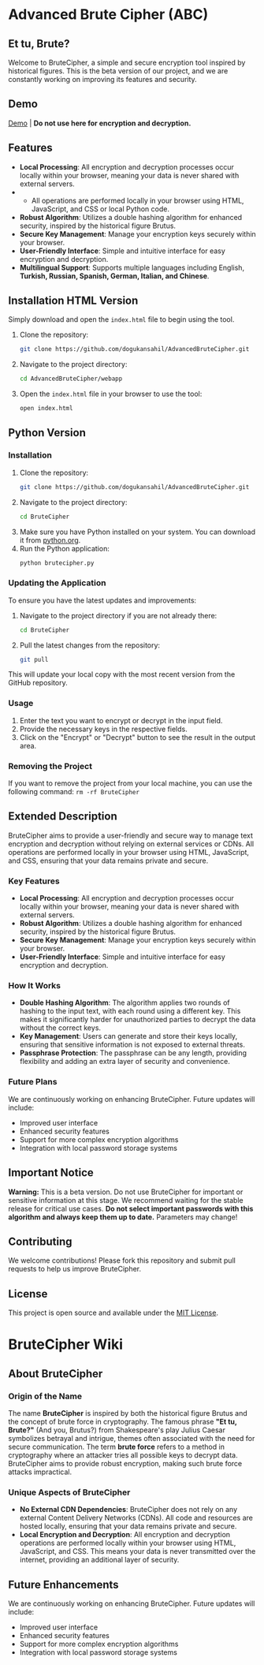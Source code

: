 # Advanced Brute Cipher (ABC)
## Et tu, Brute?

Welcome to BruteCipher, a simple and secure encryption tool inspired by historical figures. This is the beta version of our project, and we are constantly working on improving its features and security.

## Demo

[Demo](https://htmlpreview.github.io/?https://github.com/dogukansahil/AdvancedBruteCipher/blob/main/webapp/index.html) | **Do not use here for encryption and decryption.**

## Features
- **Local Processing**: All encryption and decryption processes occur locally within your browser, meaning your data is never shared with external servers.
- - All operations are performed locally in your browser using HTML, JavaScript, and CSS or local Python code.
- **Robust Algorithm**: Utilizes a double hashing algorithm for enhanced security, inspired by the historical figure Brutus.
- **Secure Key Management**: Manage your encryption keys securely within your browser.
- **User-Friendly Interface**: Simple and intuitive interface for easy encryption and decryption.
- **Multilingual Support**: Supports multiple languages including English, **Turkish, Russian, Spanish, German, Italian, and Chinese**.

## Installation HTML Version 

Simply download and open the `index.html` file to begin using the tool.

1. Clone the repository:
    ```bash
    git clone https://github.com/dogukansahil/AdvancedBruteCipher.git
    ```
2. Navigate to the project directory:
    ```bash
    cd AdvancedBruteCipher/webapp
    ```
3. Open the `index.html` file in your browser to use the tool:
    ```bash
    open index.html
    ```

## Python Version

### Installation

1. Clone the repository:
    ```bash
    git clone https://github.com/dogukansahil/AdvancedBruteCipher.git
    ```
2. Navigate to the project directory:
    ```bash
    cd BruteCipher
    ```
3. Make sure you have Python installed on your system. You can download it from [python.org](https://www.python.org/).
4. Run the Python application:
    ```bash
    python brutecipher.py
    ```

### Updating the Application

To ensure you have the latest updates and improvements:

1. Navigate to the project directory if you are not already there:
    ```bash
    cd BruteCipher
    ```
2. Pull the latest changes from the repository:
    ```bash
    git pull
    ```

This will update your local copy with the most recent version from the GitHub repository.

### Usage

1. Enter the text you want to encrypt or decrypt in the input field.
2. Provide the necessary keys in the respective fields.
3. Click on the "Encrypt" or "Decrypt" button to see the result in the output area.

### Removing the Project

If you want to remove the project from your local machine, you can use the following command:
    ```
    rm -rf BruteCipher
    ```

## Extended Description

BruteCipher aims to provide a user-friendly and secure way to manage text encryption and decryption without relying on external services or CDNs. All operations are performed locally in your browser using HTML, JavaScript, and CSS, ensuring that your data remains private and secure.

### Key Features

- **Local Processing**: All encryption and decryption processes occur locally within your browser, meaning your data is never shared with external servers.
- **Robust Algorithm**: Utilizes a double hashing algorithm for enhanced security, inspired by the historical figure Brutus.
- **Secure Key Management**: Manage your encryption keys securely within your browser.
- **User-Friendly Interface**: Simple and intuitive interface for easy encryption and decryption.

### How It Works

- **Double Hashing Algorithm**: The algorithm applies two rounds of hashing to the input text, with each round using a different key. This makes it significantly harder for unauthorized parties to decrypt the data without the correct keys.
- **Key Management**: Users can generate and store their keys locally, ensuring that sensitive information is not exposed to external threats.
- **Passphrase Protection**: The passphrase can be any length, providing flexibility and adding an extra layer of security and convenience.

### Future Plans

We are continuously working on enhancing BruteCipher. Future updates will include:
- Improved user interface
- Enhanced security features
- Support for more complex encryption algorithms
- Integration with local password storage systems

## Important Notice

**Warning:** This is a beta version. Do not use BruteCipher for important or sensitive information at this stage. We recommend waiting for the stable release for critical use cases. **Do not select important passwords with this algorithm and always keep them up to date.** Parameters may change!

## Contributing

We welcome contributions! Please fork this repository and submit pull requests to help us improve BruteCipher.

## License

This project is open source and available under the [MIT License](LICENSE).

# BruteCipher Wiki

## About BruteCipher

### Origin of the Name
The name **BruteCipher** is inspired by both the historical figure Brutus and the concept of brute force in cryptography. The famous phrase **"Et tu, Brute?"** (And you, Brutus?) from Shakespeare's play Julius Caesar symbolizes betrayal and intrigue, themes often associated with the need for secure communication. The term **brute force** refers to a method in cryptography where an attacker tries all possible keys to decrypt data. BruteCipher aims to provide robust encryption, making such brute force attacks impractical.

### Unique Aspects of BruteCipher
- **No External CDN Dependencies**: BruteCipher does not rely on any external Content Delivery Networks (CDNs). All code and resources are hosted locally, ensuring that your data remains private and secure.
- **Local Encryption and Decryption**: All encryption and decryption operations are performed locally within your browser using HTML, JavaScript, and CSS. This means your data is never transmitted over the internet, providing an additional layer of security.

## Future Enhancements
We are continuously working on enhancing BruteCipher. Future updates will include:
- Improved user interface
- Enhanced security features
- Support for more complex encryption algorithms
- Integration with local password storage systems
